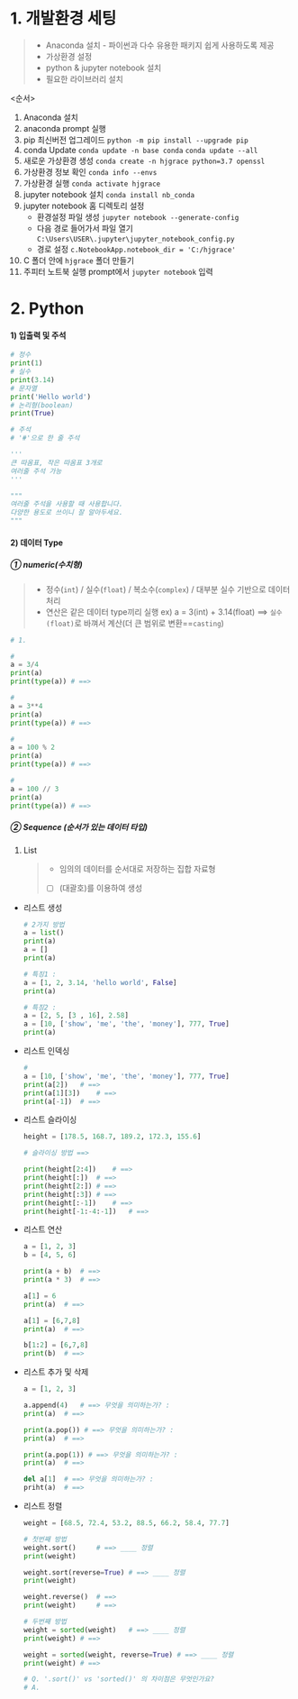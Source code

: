 # 1. 개발환경 세팅

> - Anaconda 설치 - 파이썬과 다수 유용한 패키지 쉽게 사용하도록 제공
> - 가상환경 설정
> - python & jupyter notebook 설치
> - 필요한 라이브러리 설치

<순서>

1. Anaconda 설치
2. anaconda prompt 실행
3. pip 최신버전 업그레이드 
   `python -m pip install --upgrade pip`
4. conda Update
   `conda update -n base conda`
   `conda update --all`
5. 새로운 가상환경 생성
   `conda create -n hjgrace python=3.7 openssl`
6. 가상환경 정보 확인
   `conda info --envs`
7. 가상환경 실행
   `conda activate hjgrace`
8. jupyter notebook 설치
   `conda install nb_conda`
9. jupyter notebook 홈 디렉토리 설정
   - 환경설정 파일 생성 
     `jupyter notebook --generate-config`
   - 다음 경로 들어가서 파일 열기
     `C:\Users\USER\.jupyter\jupyter_notebook_config.py`
   - 경로 설정
     `c.NotebookApp.notebook_dir = 'C:/hjgrace'`
10. C 폴더 안에 `hjgrace` 폴더 만들기
11. 주피터 노트북 실행
    prompt에서 `jupyter notebook` 입력



# 2. Python

#### 1) 입출력 및 주석

```python
# 정수
print(1)
# 실수
print(3.14)
# 문자열
print('Hello world')
# 논리형(boolean)
print(True)

# 주석
# '#'으로 한 줄 주석

'''
큰 따옴표, 작은 따옴표 3개로
여러줄 주석 가능
'''

"""
여러줄 주석을 사용할 때 사용합니다.
다양한 용도로 쓰이니 잘 알아두세요.
"""
```



#### 2) 데이터 Type

##### ① numeric(수치형)

> - 정수(`int`) / 실수(`float`) / 복소수(`complex`) / 대부분 실수 기반으로 데이터 처리
> - 연산은 같은 데이터 type끼리 실행
>   ex) a = 3(int) + 3.14(float) ==> `실수(float)`로 바껴서 계산(더 큰 범위로 변환==`casting`)

```python
# 1. 

#
a = 3/4
print(a)
print(type(a)) # ==>

#
a = 3**4
print(a)
print(type(a)) # ==>

#
a = 100 % 2
print(a)
print(type(a)) # ==>

#
a = 100 // 3
print(a)
print(type(a)) # ==>

```



##### ② Sequence (순서가 있는 데이터 타입)

1) List

   > - 임의의 데이터를 순서대로 저장하는 집합 자료형
   > -  [  ] (대괄호)를 이용하여 생성

- 리스트 생성

  ```python
  # 2가지 방법
  a = list()
  print(a)
  a = []
  print(a)
  
  # 특징1 :
  a = [1, 2, 3.14, 'hello world', False]
  print(a)
  
  # 특징2 :
  a = [2, 5, [3 , 16], 2.58]
  a = [10, ['show', 'me', 'the', 'money'], 777, True]
  print(a)
  
  ```

- 리스트 인덱싱

  ```python
  #
  a = [10, ['show', 'me', 'the', 'money'], 777, True]
  print(a[2]) 	# ==>
  print(a[1][3]) 	# ==>
  print(a[-1])	# ==>
  ```

- 리스트 슬라이싱

  ```python
  height = [178.5, 168.7, 189.2, 172.3, 155.6]
  
  # 슬라이싱 방법 ==>
  
  print(height[2:4])	# ==>
  print(height[:])	# ==>
  print(height[2:])	# ==>
  print(height[:3])	# ==>
  print(height[:-1])	# ==>
  print(height[-1:-4:-1])	# ==>
  ```

- 리스트 연산

  ```python
  a = [1, 2, 3]
  b = [4, 5, 6]
  
  print(a + b)	# ==>
  print(a * 3)	# ==>
  
  a[1] = 6
  print(a)	# ==>
  
  a[1] = [6,7,8]
  print(a)	# ==>
  
  b[1:2] = [6,7,8]
  print(b)	# ==>
  ```

- 리스트 추가 및 삭제

  ```python
  a = [1, 2, 3]
  
  a.append(4)	# ==> 무엇을 의미하는가? :
  print(a)	# ==>
  
  print(a.pop()) # ==> 무엇을 의미하는가? :
  print(a)	# ==>
  
  print(a.pop(1)) # ==> 무엇을 의미하는가? :
  print(a)	# ==>
  
  del a[1] 	# ==> 무엇을 의미하는가? :
  priht(a)	# ==>
  ```

- 리스트 정렬

  ```python
  weight = [68.5, 72.4, 53.2, 88.5, 66.2, 58.4, 77.7]
  
  # 첫번째 방법
  weight.sort() 	# ==> ____ 정렬
  print(weight)
  
  weight.sort(reverse=True)	# ==> ____ 정렬
  print(weight)
  
  weight.reverse()	# ==>
  print(weight)		# ==>
  
  # 두번째 방법
  weight = sorted(weight)	# ==> ____ 정렬
  print(weight)	# ==>
  
  weight = sorted(weight, reverse=True)	# ==> ____ 정렬
  print(weight)	# ==>
  
  # Q. '.sort()' vs 'sorted()' 의 차이점은 무엇인가요?
  # A. 
  ```

  

